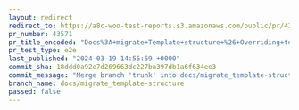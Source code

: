 ```yaml
---
layout: redirect
redirect_to: https://a8c-woo-test-reports.s3.amazonaws.com/public/pr/43571/e2e/index.html
pr_number: 43571
pr_title_encoded: "Docs%3A+migrate+Template+structure+%26+Overriding+templates+via+a+theme"
pr_test_type: e2e
last_published: "2024-03-19 14:56:59 +0000"
commit_sha: 18ddd0a92e7d269663dc227ba397db1a6f634ee3
commit_message: "Merge branch 'trunk' into docs/migrate_template-structure"
branch_name: docs/migrate_template-structure
passed: false
---
```

